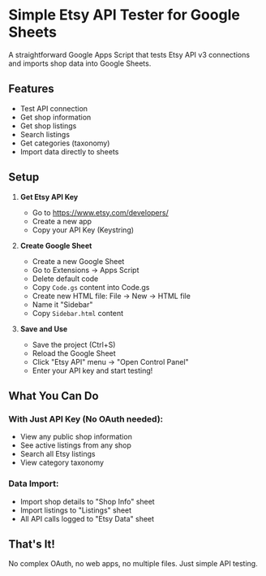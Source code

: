 # Simple Etsy API Tester for Google Sheets

A straightforward Google Apps Script that tests Etsy API v3 connections and imports shop data into Google Sheets.

## Features
- Test API connection
- Get shop information
- Get shop listings
- Search listings
- Get categories (taxonomy)
- Import data directly to sheets

## Setup

1. **Get Etsy API Key**
   - Go to https://www.etsy.com/developers/
   - Create a new app
   - Copy your API Key (Keystring)

2. **Create Google Sheet**
   - Create a new Google Sheet
   - Go to Extensions → Apps Script
   - Delete default code
   - Copy `Code.gs` content into Code.gs
   - Create new HTML file: File → New → HTML file
   - Name it "Sidebar"
   - Copy `Sidebar.html` content

3. **Save and Use**
   - Save the project (Ctrl+S)
   - Reload the Google Sheet
   - Click "Etsy API" menu → "Open Control Panel"
   - Enter your API key and start testing!

## What You Can Do

### With Just API Key (No OAuth needed):
- View any public shop information
- See active listings from any shop
- Search all Etsy listings
- View category taxonomy

### Data Import:
- Import shop details to "Shop Info" sheet
- Import listings to "Listings" sheet
- All API calls logged to "Etsy Data" sheet

## That's It!
No complex OAuth, no web apps, no multiple files. Just simple API testing.